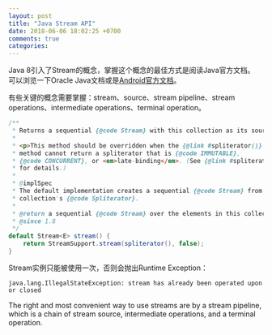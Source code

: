 ```yaml
---
layout: post
title: "Java Stream API"
date: 2018-06-06 18:02:25 +0700
comments: true
categories:
---
```


Java 8引入了Stream的概念，掌握这个概念的最佳方式是阅读Java官方文档。
可以浏览一下Oracle Java文档或是[Android官方文档](https://developer.android.com/reference/java/util/stream/package-summary)。

有些关键的概念需要掌握：stream、source、stream pipeline、stream operations、intermediate operations、terminal operation。

```java
/**
 * Returns a sequential {@code Stream} with this collection as its source.
 *
 * <p>This method should be overridden when the {@link #spliterator()}
 * method cannot return a spliterator that is {@code IMMUTABLE},
 * {@code CONCURRENT}, or <em>late-binding</em>. (See {@link #spliterator()}
 * for details.)
 *
 * @implSpec
 * The default implementation creates a sequential {@code Stream} from the
 * collection's {@code Spliterator}.
 *
 * @return a sequential {@code Stream} over the elements in this collection
 * @since 1.8
 */
default Stream<E> stream() {
    return StreamSupport.stream(spliterator(), false);
}
```

Stream实例只能被使用一次，否则会抛出Runtime Exception：
```
java.lang.IllegalStateException: stream has already been operated upon or closed
```

The right and most convenient way to use streams are by a stream pipeline, which is a chain of stream source, intermediate operations, and a terminal operation. 
